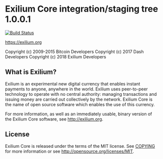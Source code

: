 Exilium Core integration/staging tree 1.0.0.1
=====================================
[![Build Status](https://travis-ci.org/exilium/exilium.svg?branch=master)](https://travis-ci.org/exilium/exilium)


https://exilium.org

Copyright (c) 2009-2015 Bitcoin Developers
Copyright (c) 2017 Dash Developers
Copyright (c) 2018 Exilium Developers

What is Exilium?
----------------

Exilium is an experimental new digital currency that enables instant payments to
anyone, anywhere in the world. Exilium uses peer-to-peer technology to operate
with no central authority: managing transactions and issuing money are carried
out collectively by the network. Exilium Core is the name of open source
software which enables the use of this currency.

For more information, as well as an immediately usable, binary version of
the Exilium Core software, see http://exilium.org.

License
-------

Exilium Core is released under the terms of the MIT license. See [COPYING](COPYING) for more
information or see http://opensource.org/licenses/MIT.

